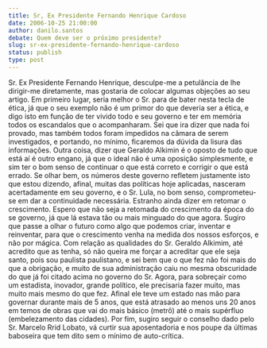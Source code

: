 ```yaml
---
title: Sr, Ex Presidente Fernando Henrique Cardoso
date: 2006-10-25 21:00:00
author: danilo.santos
debate: Quem deve ser o próximo presidente?
slug: sr-ex-presidente-fernando-henrique-cardoso
status: publish 
type: post
---
```


Sr. Ex Presidente Fernando Henrique,
desculpe-me a petulância de lhe dirigir-me diretamente, mas gostaria de colocar algumas objeções ao seu artigo. 
Em primeiro lugar, seria melhor o Sr. para de bater nesta tecla de ética, já que o seu exemplo não é um primor do que deveria ser a ética, e digo isto em função de ter vivido todo e seu governo e ter em memória todos os escandalos que o acompanharam. Sei que ira dizer que nada foi provado, mas também todos foram impedidos na câmara de serem investigados, e portando, no mínimo, ficaremos da dúvida da lisura das informações.
Outra coisa, dizer que Geraldo Alkimin é o oposto de tudo que está aí é outro engano, já que o ideal não é uma oposição simplesmente, e sim ter o bom senso de continuar o que está correto e corrigir o que está errado. Se olhar bem, os números deste governo refletem justamente isto que estou dizendo, afinal, muitas das políticas hoje aplicadas, nasceram acertadamente em seu governo, e o Sr. Lula, no bom senso, comprometeu-se em dar a continuidade necessária.
Estranho ainda dizer em retomar o crescimento. Espero que não seja a retomada do crescimento da época do se governo, já que lá estava tão ou mais minguado do que agora. Sugiro que passe a olhar o futuro como algo que podemos criar, inventar e reinventar, para que o crescimento venha na medida dos nossos esforços, e não por mágica. 
Com relação as qualidades do Sr. Geraldo Alkimim, até acredito que as tenha, só não queira me forçar a acreditar que ele seja santo, pois sou paulista paulistano, e sei bem que o que fez não foi mais do que a obrigação, e muito de sua administração caiu no mesma obscuridade do que já foi citado acima no governo do Sr. 
Agora, para sobreçair como um estadista, inovador, grande político, ele precisaria fazer muito, mas muito mais mesmo do que fez. Afinal ele teve um estado nas mão para governar durante mais de 5 anos, que está atrasado ao menos uns 20 anos em temos de obras que vai do mais básico (metrô) até o mais supérfluo (embelezamento das cidades).
Por fim, sugiro seguir o conselho dado pelo Sr. Marcelo Rrid Lobato, vá curtir sua aposentadoria e nos poupe da últimas baboseira que tem dito sem o mínimo de auto-crítica.
